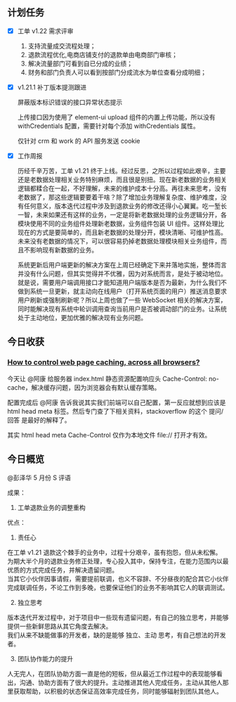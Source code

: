 ## 计划任务

- [x] 工单 v1.22 需求评审

  1. 支持流量成交流程处理；
  2. 退款流程优化,电商店铺支付的退款单由电商部门审核；
  3. 解决流量部门可看到自已分成的业绩；
  4. 财务和部门负责人可以看到按部门分成流水为单位查看分成明细；

- [x] v1.21.1 补丁版本提测跟进

  屏蔽版本标识错误的接口异常状态提示

  上传接口因为使用了 element-ui upload 组件的内置上传功能，所以没有 withCredentials 配置，需要针对每个添加 withCredentials 属性。

  仅针对 crm 和 work 的 API 服务发送 cookie

- [x] 工作周报

  历经千辛万苦，工单 v1.21 终于上线。经过反思，之所以过程如此艰辛，主要还是老数据处理相关业务特别麻烦，而且很是别扭。现在新老数据的业务相关逻辑都糅合在一起，不好理解，未来的维护成本十分高。再往未来思考，没有老数据了，那这些逻辑要要着干啥？除了增加业务理解复杂度、维护难度，没有任何意义，版本迭代过程中涉及到退款业务的修改还得小心翼翼。吃一堑长一智，未来如果还有这样的业务，一定是将新老数据处理的业务逻辑分开，各模块使用不同的业务组件处理新老数据，业务组件包装 UI 组件。这样处理比现在的方式是要简单的，而且新老数据的处理分开，模块清晰、可维护性高。未来没有老数据的情况下，可以很容易扔掉老数据处理模块相关业务组件，而且不影响现有新数据的业务。

  系统更新后用户端更新的解决方案在上周已经确定下来并落地实施，整体而言并没有什么问题，但其实觉得并不优雅，因为对系统而言，是处于被动地位。就是说，需要用户端调用接口才能知道用户端版本是否为最新，为什么我们不做到系统一旦更新，就主动向在线用户（打开系统页面的用户）推送消息要求用户刷新或强制刷新呢？所以上周也做了一些 WebSocket 相关的解决方案，同时能解决现有系统中轮训调用查询当前用户是否被调动部门的业务。让系统处于主动地位，更加优雅的解决现有业务问题。

## 今日收获

### [How to control web page caching, across all browsers?](https://stackoverflow.com/questions/49547/how-to-control-web-page-caching-across-all-browsers)

今天让 @阿康 给服务器 index.html 静态资源配置响应头 Cache-Control: no-cache，解决缓存问题，因为浏览器会有默认缓存策略。

配置完成后 @阿康 告诉我说其实我们前端可以自己配置，第一反应就想到应该是 html head meta 标签。然后专门查了下相关资料，stackoverflow 的这个 提问/回答 是最好的解释了。

其实 html head meta Cache-Control 仅作为本地文件 file:// 打开才有效。

## 今日概览

@彭泽华 5 月份 S 评语

成果：

1. 工单退款业务的调整重构

优点：

1. 责任心

在工单 v1.21 退款这个棘手的业务中，过程十分艰辛，虽有抱怨，但从未松懈。  
为期大半个月的退款业务修正处理，专心投入其中，保持专注，在能力范围内以最优质的方式完成任务，并解决遗留问题。  
当其它小伙伴因事请假，需要提前联调，也义不容辞、不分昼夜的配合其它小伙伴完成联调任务，不论工作到多晚，也要保证他们的业务不影响其它人的联调测试。

2. 独立思考

版本迭代开发过程中，对于项目中一些现有遗留问题，有自己的独立思考，并能够提供一些新鲜思路从其它角度去解决。  
我们从来不缺能做事的开发者，缺的是能够 独立、主动 思考，有自己想法的开发者。

3. 团队协作能力的提升

人无完人，在团队协助方面一直是他的短板，但从最近工作过程中的表现能够看出，沟通、协助方面有了很大的提升。主动推进其他人完成任务，主动从其他人那里获取帮助，以积极的状态保证高效率完成任务，同时能够辐射到团队其他人。
